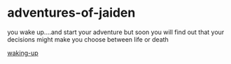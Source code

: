 # adventures-of-jaiden
  
  you wake up....and start your adventure
    but soon you will find out that your decisions might make you choose between life or death

[waking-up](../adventures-of-jaiden/waking-up/airport-drive/text.txt) 